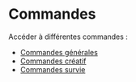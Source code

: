 # Commandes

Accéder à différentes commandes :

* [Commandes générales](https://mjccraft.github.io/cmd#)
* [Commandes créatif](https://mjccraft.github.io/cmd/survie)
* [Commandes survie](https://mjccraft.github.io/cmd/creatif)
